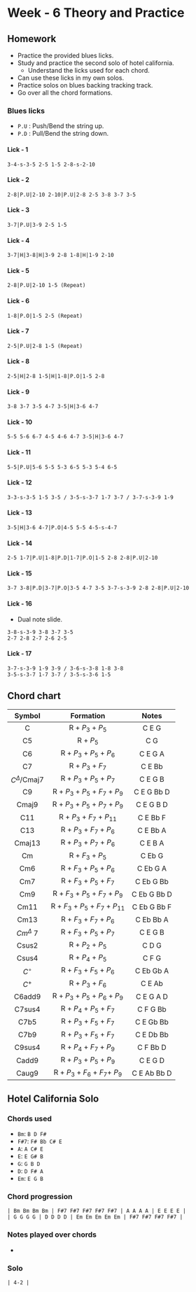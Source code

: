 # Week - 6 Theory and Practice

## Homework

- Practice the provided blues licks.
- Study and practice the second solo of hotel california.
	- Understand the licks used for each chord.
- Can use these licks in my own solos.
- Practice solos on blues backing tracking track.
- Go over all the chord formations.

### Blues licks

- `P.U` : Push/Bend the string up.
- `P.D` : Pull/Bend the string down.

#### Lick - 1

```
3-4-s-3-5 2-5 1-5 2-8-s-2-10
```

#### Lick - 2

```
2-8|P.U|2-10 2-10|P.U|2-8 2-5 3-8 3-7 3-5
```

#### Lick - 3

```
3-7|P.U|3-9 2-5 1-5
```

#### Lick - 4

```
3-7|H|3-8|H|3-9 2-8 1-8|H|1-9 2-10 
```

#### Lick - 5

```
2-8|P.U|2-10 1-5 (Repeat)
```

#### Lick - 6

```
1-8|P.O|1-5 2-5 (Repeat)
```

#### Lick - 7

```
2-5|P.U|2-8 1-5 (Repeat)
```

#### Lick - 8

```
2-5|H|2-8 1-5|H|1-8|P.O|1-5 2-8
```

#### Lick - 9

```
3-8 3-7 3-5 4-7 3-5|H|3-6 4-7
```

#### Lick - 10

```
5-5 5-6 6-7 4-5 4-6 4-7 3-5|H|3-6 4-7
```

#### Lick - 11

```
5-5|P.U|5-6 5-5 5-3 6-5 5-3 5-4 6-5
```

#### Lick - 12

```
3-3-s-3-5 1-5 3-5 / 3-5-s-3-7 1-7 3-7 / 3-7-s-3-9 1-9
```

#### Lick - 13

```
3-5|H|3-6 4-7|P.O|4-5 5-5 4-5-s-4-7
```

#### Lick - 14

```
2-5 1-7|P.U|1-8|P.D|1-7|P.O|1-5 2-8 2-8|P.U|2-10
```

#### Lick - 15

```
3-7 3-8|P.D|3-7|P.O|3-5 4-7 3-5 3-7-s-3-9 2-8 2-8|P.U|2-10
```

#### Lick - 16

- Dual note slide.

```
3-8-s-3-9 3-8 3-7 3-5
2-7 2-8 2-7 2-6 2-5
```

#### Lick - 17

```
3-7-s-3-9 1-9 3-9 / 3-6-s-3-8 1-8 3-8
3-5-s-3-7 1-7 3-7 / 3-5-s-3-6 1-5
```

## Chord chart

| Symbol | Formation | Notes |
|:---:|:------------:|:----:|
| C | R + $P_3$ + $P_5$ | C E G |
| C5 | R + $P_5$ | C G |
| C6 | R + $P_3$ + $P_5$ + $P_6$ | C E G A |
| C7 | R + $P_3$ + $F_7$ | C E Bb |
| $C^{\Delta}$/Cmaj7 | R + $P_3$ + $P_5$ + $P_7$ | C E G B |
| C9 | R + $P_3$ + $P_5$ + $F_7$ + $P_9$ | C E G Bb D |
| Cmaj9 | R + $P_3$ + $P_5$ + $P_7$ + $P_9$ | C E G B D |
| C11 | R + $P_3$ + $F_7$ + $P_11$ | C E Bb F |
| C13 | R + $P_3$ + $F_7$ + $P_6$ | C E Bb A |
| Cmaj13 | R + $P_3$ + $P_7$ + $P_6$ | C E B A |
| Cm | R + $F_3$ + $P_5$ | C Eb G |
| Cm6 | R + $F_3$ + $P_5$ + $P_6$ | C Eb G A |
| Cm7 | R + $F_3$ + $P_5$ + $F_7$ | C Eb G Bb |
| Cm9 | R + $F_3$ + $P_5$ + $F_7$ + $P_9$ | C Eb G Bb D |
| Cm11 | R + $F_3$ + $P_5$ + $F_7$ + $P_11$ | C Eb G Bb F |
| Cm13 | R + $F_3$ + $F_7$ + $P_6$ | C Eb Bb A |
| $Cm^{\Delta}$ 7 | R + $F_3$ + $P_5$ + $P_7$ | C E G B |
| Csus2 | R + $P_2$ + $P_5$ | C D G |
| Csus4 | R + $P_4$ + $P_5$ | C F G |
| $C^{\circ}$ | R + $F_3$ + $F_5$ + $P_6$ | C Eb Gb A |
| $C^{+}$ | R + $P_3$ + $F_6$ | C E Ab |
| C6add9 | R + $P_3$ + $P_5$ + $P_6$ + $P_9$ | C E G A D |
| C7sus4 | R + $P_4$ + $P_5$ + $F_7$ | C F G Bb |
| C7b5 | R + $P_3$ + $F_5$ + $F_7$ | C E Gb Bb |
| C7b9 | R + $P_3$ + $F_5$ + $F_7$ | C E Db Bb |
| C9sus4 | R + $P_4$ + $F_7$ + $P_9$ | C F Bb D |
| Cadd9 | R + $P_3$ + $P_5$ + $P_9$ | C E G D |
| Caug9 | R + $P_3$ + $F_6$ + $F_7$+ $P_9$ | C E Ab Bb D |

## Hotel California Solo

### Chords used

- `Bm`: `B D F#`
- `F#7`: `F# Bb C# E`
- `A`: `A C# E`
- `E`: `E G# B`
- `G`: `G B D`
- `D`: `D F# A`
- `Em`: `E G B`

### Chord progression

```
| Bm Bm Bm Bm | F#7 F#7 F#7 F#7 F#7 | A A A A | E E E E |
| G G G G | D D D D | Em Em Em Em Em | F#7 F#7 F#7 F#7 |
```

### Notes played over chords

- 

### Solo

```
| 4-2 |
```
